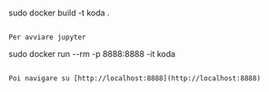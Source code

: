 ```
```
sudo docker build -t koda .
```

Per avviare jupyter

```
sudo docker run --rm -p 8888:8888 -it koda
```

Poi navigare su [http://localhost:8888](http://localhost:8888)
